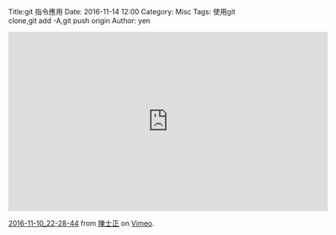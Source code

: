 Title:git 指令應用
Date: 2016-11-14 12:00
Category: Misc
Tags: 使用git clone,git add -A,git push origin
Author: yen

<iframe src="https://player.vimeo.com/video/191015781" width="640" height="360" frameborder="0" webkitallowfullscreen mozallowfullscreen allowfullscreen></iframe>
<p><a href="https://vimeo.com/191015781">2016-11-10_22-28-44</a> from <a href="https://vimeo.com/user58667333">陳士正</a> on <a href="https://vimeo.com">Vimeo</a>.</p>